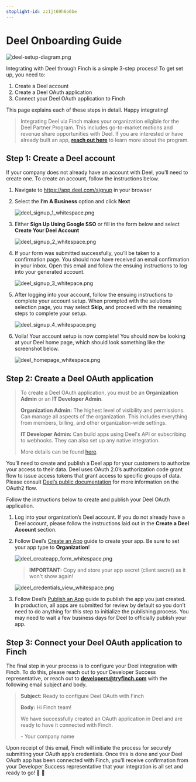 ```yaml
---
stoplight-id: zz1jt69h6o6be
---
```


# Deel Onboarding Guide

<!--
focus: false
-->
![deel-setup-diagram.png](<../../../../assets/images/deelSetupDiagram.png>)

Integrating with Deel through Finch is a simple 3-step process! To get set up, you need to:

1. Create a Deel account
1. Create a Deel OAuth application
1. Connect your Deel OAuth application to Finch

This page explains each of these steps in detail. Happy integrating!

<!-- theme: success -->
> Integrating Deel via Finch makes your organization eligible for the Deel Partner Program. This includes go-to-market motions and revenue share opportunities with Deel. If you are interested or have already built an app, [**reach out here**](mailto:talaal.burny@deel.com?subject=Deel%20API%20Partner%20via%20Finch&body=Hi%2C%0D%0A%0D%0AWe%20are%20interested%20in%20building%20on%20the%20Deel%20API%20and%20would%20like%20to%20know%20more%20about%20your%20API%20Partner%20Program.%0D%0A%0D%0AThanks.) to learn more about the program.

## Step 1: Create a Deel account

If your company does not already have an account with Deel, you’ll need to create one. To create an account, follow the instructions below.

1. Navigate to https://app.deel.com/signup in your browser
1. Select the **I’m A Business** option and click **Next**

    <!--
    focus: false
    -->
    ![deel_signup_1_whitespace.png](<../../../../assets/images/deel_signup_1_whitespace.png>)

1. Either **Sign Up Using Google SSO** or fill in the form below and select **Create Your Deel Account**

    <!--
    focus: false
    -->
    ![deel_signup_2_whitespace.png](<../../../../assets/images/deel_signup_2_whitespace.png>)

1. If your form was submitted successfully, you’ll be taken to a confirmation page. You should now have received an email confirmation in your inbox. Open this email and follow the ensuing instructions to log into your generated account.

    <!--
    focus: false
    -->
    ![deel_signup_3_whitepace.png](<../../../../assets/images/deel_signup_3_whitepace.png>)

1. After logging into your account, follow the ensuing instructions to complete your account setup. When prompted with the solutions selection page, you may select ********Skip,******** and proceed with the remaining steps to complete your setup.

    <!--
    focus: false
    -->
    ![deel_signup_4_whitespace.png](<../../../../assets/images/deel_signup_4_whitespace.png>)

1. Voila! Your account setup is now complete! You should now be looking at your Deel home page, which should look something like the screenshot below.

    <!--
    focus: false
    -->
    ![deel_homepage_whitespace.png](<../../../../assets/images/deel_homepage_whitespace.png>)


## Step 2: Create a Deel OAuth application

> To create a Deel OAuth application, you must be an **Organization Admin** or an **IT Developer Admin**.
>
>**Organization Admin:** The highest level of visibility and permissions. Can manage all aspects of the organization. This includes everything from members, billing, and other organization-wide settings.
>
>**IT Developer Admin:** Can build apps using Deel's API or subscribing to webhooks. They can also set up any native integration.
>
>More details can be found [here](https://help.letsdeel.com/hc/en-gb/articles/13916824207505-How-To-Add-Organization-Admins).

You’ll need to create and publish a Deel app for your customers to authorize your access to their data. Deel uses OAuth 2.0’s authorization code grant flow to issue access tokens that grant access to specific groups of data. Please consult [Deel’s public documentation](https://developer.deel.com/docs/oauth2) for more information on the OAuth2 flow.

Follow the instructions below to create and publish your Deel OAuth application.

1. Log into your organization’s Deel account. If you do not already have a Deel account, please follow the instructions laid out in the **Create a Deel Account** section.

1. Follow Deel’s [Create an App](https://developer.deel.com/docs/oauth2-apps#create-an-app) guide to create your app. Be sure to set your app type to **Organization**!

    <!--
    focus: false
    -->
    ![deel_createapp_form_whitespace.png](<../../../../assets/images/deel_createapp_form_whitespace.png>)
    
    > **IMPORTANT:** Copy and store your app secret (client secret) as it won't show again!

    <!--
    focus: false
    -->
    ![deel_credentials_view_whitespace.png](<../../../../assets/images/deel_credentials_view_whitespace.png>)
    
1. Follow Deel’s [Publish an App](https://developer.deel.com/docs/oauth2-apps#publish-an-app) guide to publish the app you just created. In production, all apps are submitted for review by default so you don’t need to do anything for this step to initialize the publishing process. You may need to wait a few business days for Deel to officially publish your app.


## Step 3: Connect your Deel OAuth application to Finch

The final step in your process is to configure your Deel integration with Finch. To do this, please reach out to your Developer Success representative, or reach out to **developers@tryfinch.com** with the following email subject and body.

> **Subject:** Ready to configure Deel OAuth with Finch
>
> **Body:**
> Hi Finch team!
>
> We have successfully created an OAuth application in Deel and are ready to have it connected with Finch.
>
> \- Your company name

Upon receipt of this email, Finch will initiate the process for securely submitting your OAuth app’s credentials. Once this is done and your Deel OAuth app has been connected with Finch, you’ll receive confirmation from your Developer Success representative that your integration is all set and ready to go! 🚀 🙌